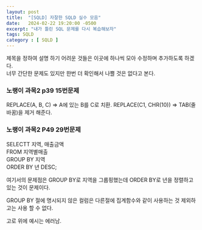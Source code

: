 ```yaml
---
layout: post
title:  "[SQLD] 자잘한 SQLD 실수 모음"
date:   2024-02-22 19:20:00 -0500
excerpt: "내가 틀린 SQL 문제를 다시 복습해보자"
tags: SQLD
category : [ SQLD ]
---
```


제목을 정하여 설명 하기 어려운 것들은 이곳에 하나씩 모아 수정하며 추가하도록 하겠다.  
너무 간단한 문제도 있지만 한번 더 확인해서 나쁠 것은 없다고 본다.

### 노랭이 과목2 p39 15번문제

REPLACE(A, B, C) => A에 있는 B를 C로 치환.
REPLACE(C1, CHR(10)) => TAB(줄바꿈)을 제거 해준다.

### 노랭이 과목2 P49 29번문제

SELECTT 지역, 매출금액  
FROM 지역별매출  
GROUP BY 지역  
ORDER BY 년 DESC;

여기서의 문제점은 GROUP BY로 지역을 그룹핑했는데 ORDER BY로 년을 정렬하고 있는 것이 문제이다.

GROUP BY 절에 명시되지 않은 컬럼은 다른절에 집계함수와 같이 사용하는 것 제외하고는 사용 할 수 없다.

고로 위에 예시는 에러남.  
  
